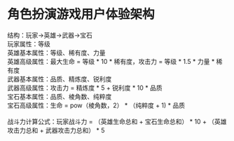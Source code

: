 # 角色扮演游戏用户体验架构
结构：玩家->英雄->武器->宝石<br>
玩家属性：等级<br>
英雄基本属性：等级、稀有度、力量<br>
英雄高级属性：最大生命 = 等级 * 10 * 稀有度，攻击力 = 等级 * 1.5 * 力量 * 稀有度<br>
武器基本属性：品质、精炼度、锐利度<br>
武器高级属性：攻击力 = 精炼度 * 5 + 锐利度 * 10 * 品质<br>
宝石基本属性：品质、棱角数、纯粹度<br>
宝石高级属性：生命 = pow（棱角数，2） * （纯粹度 + 1) * 品质<br><br>
战斗力计算公式：玩家战斗力 = （英雄生命总和 + 宝石生命总和） * 10 + （英雄攻击力总和 + 武器攻击力总和） * 5
